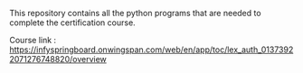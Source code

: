 This repository contains all the python programs that are needed to complete the certification course.

Course link : https://infyspringboard.onwingspan.com/web/en/app/toc/lex_auth_01373922071276748820/overview
